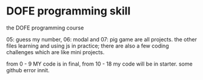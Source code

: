 # DOFE programming skill

the DOFE programming course

05: guess my number, 06: modal and 07: pig game are all projects. the other files learning and using js in practice; there are also a few coding challenges which are like mini projects.

from 0 - 9 MY code is in final, from 10 - 18 my code will be in starter. some github error innit.